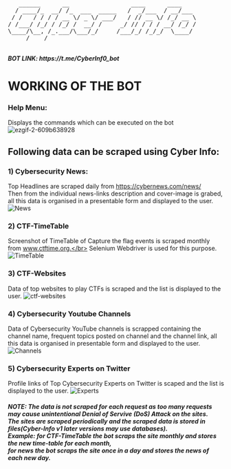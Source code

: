 <pre>
   ______      __                 ____      ____    
  / ____/_  __/ /_  ___  _____   /  _/___  / __/___ 
 / /   / / / / __ \/ _ \/ ___/   / // __ \/ /_/ __ \
/ /___/ /_/ / /_/ /  __/ /     _/ // / / / __/ /_/ /
\____/\__, /_.___/\___/_/     /___/_/ /_/_/  \____/ 
     /____/                                         
</pre>
</br>
<i><b>BOT LINK: https://t.me/CyberInf0_bot</b></i>
</br>

# WORKING OF THE BOT

### Help Menu: 
Displays the commands which can be executed on the bot
![ezgif-2-609b638928](https://user-images.githubusercontent.com/88927842/171376432-b228ebe1-b4d6-4432-a879-8b13dee67860.gif)

## Following data can be scraped using Cyber Info:

### 1) Cybersecurity News:
Top Headlines are scraped daily from https://cybernews.com/news/ </br> 
Then from the individual news-links description and cover-image is grabed, all this data is organised in a presentable form and displayed to the user.
![News](https://user-images.githubusercontent.com/88927842/171376461-35b784fa-dd39-450e-aca5-9ceb9449d5f4.JPG)

### 2) CTF-TimeTable
Screenshot of TimeTable of Capture the flag events is scraped monthly from www.ctftime.org.</br>
Selenium Webdriver is used for this purpose.
![TimeTable](https://user-images.githubusercontent.com/88927842/171376487-64009b86-251b-4895-9935-f4592cb3365e.JPG)

### 3) CTF-Websites
Data of top websites to play CTFs is scraped and the list is displayed to the user.
![ctf-websites](https://user-images.githubusercontent.com/88927842/171378979-8d3cb041-f5b0-4b40-8cfa-c89332912fe5.JPG)

### 4) Cybersecurity Youtube Channels
Data of Cybersecurity YouTube channels is scrapped containing the channel name, frequent topics posted on channel and the channel link, all this data is organised in presentable form and displayed to the user.
![Channels](https://user-images.githubusercontent.com/88927842/171378995-a58fbb98-8b3d-4094-a1b0-05afe531a25e.JPG)

### 5) Cybersecurity Experts on Twitter
Profile links of Top Cybersecurity Experts on Twitter is scaped and the list is displayed to the user.
![Experts](https://user-images.githubusercontent.com/88927842/171379010-5140cd10-d7bc-4888-a7ea-8996d8966539.JPG)

#### <i>NOTE: The data is not scraped for each request as too many requests may cause unintentional Denial of Servive (DoS) Attack on the sites.</br>The sites are scraped periodically and the scraped data is stored in files(Cyber-Info v1 later versions may use databases).</br>Example: for CTF-TimeTable the bot scraps the site monthly and stores the new time-table for each month,</br>for news the bot scraps the site once in a day and stores the news of each new day.</i>
